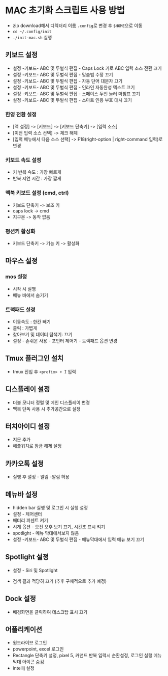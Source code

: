 # MAC 초기화 스크립트 사용 방법

- zip download해서 디렉터리 이름 `.config`로 변경  후 `$HOME`으로 이동
- `cd ~/.config/init`
- `./init-mac.sh` 실행

## 키보드 설정

- 설정 -키보드-  ABC 및 두벌식 편집 -  Caps Lock 키로 ABC 입력 소스 전환 끄기
- 설정 -키보드-  ABC 및 두벌식 편집 -  맞춤법 수정 끄기
- 설정 -키보드-  ABC 및 두벌식 편집 -  자동 단어 대문자 끄기
- 설정 -키보드-  ABC 및 두벌식 편집 -  인라인 자동완성  텍스트 끄기
- 설정 -키보드-  ABC 및 두벌식 편집 -  스페이스 두번 눌러 마침표 끄기
- 설정 -키보드-  ABC 및 두벌식 편집 -  스마트 인용 부호 대시 끄기

### 한영 전환 설정

- [맥 설정] ->  [키보드] ->  [키보드 단축키] ->  [입력 소스]
- [이전 입력 소스 선택] -> 체크 해제
- [입력 메뉴에서 다음 소스 선택] -> F18(right-option | right-command 입력)로 변경

### 키보드 속도 설정

- 키 반복 속도 : 가장 빠르게
- 반복 지연 시간 : 가장 짧게

### 맥북 키보드 설정  (cmd, ctrl)

- 키보드 단축키 -> 보조 키
- caps lock ->  cmd
- 지구본 ->  동작 없음

### 펑션키 활성화

- 키보드 단축키 -> 기능 키 -> 활성화

## 마우스 설정

### mos 설정

- 시작 시 실행
- 메뉴 바에서 숨기기

### 트랙패드 설정

-  이동속도 :  한칸 빼기
-  클릭 :  가볍게
- 찾아보기 및 데이터 탐색기:  끄기
- 설정 -  손쉬운 사용 -  포인터 제어기 -  트랙패드 옵션 변경

## Tmux 플러그인 설치

- tmux 진입 후 `<prefix> + I` 입력

## 디스플레이 설정

-  더블 모니터 정렬 및 메인 디스플레이 변경
- 맥북 단독 사용  시 추가공간으로 설정

## 터치아이디 설정

- 지문 추가
-  애플워치로 잠금 해제 설정

## 카카오톡 설정

-  실행 후  설정 - 알림 -알림 허용

## 메뉴바 설정

- hidden bar 실행 및 로그인 시 실행 설정
- 설정 - 제어센터
- 배터리 퍼센트 켜기
- 시계 옵션 -  오전 오후 보기 끄기,  시간초 표시 켜기
- spotlight - 메뉴 막대에서보지 않음
- 설정 -키보드-  ABC 및 두벌식 편집 -  메뉴막대에서 입력 메뉴 보기 끄기

## Spotlight 설정

- 설정 - Siri 및 Spotlight

- 검색 결과 적당히 끄기 (추후 구체적으로 추가 예정)

## Dock 설정

-  배경화면을 클릭하여 데스크탑 표시 끄기

## 어플리케이션

-  원드라이브 로그인
- powerpoint, excel 로그인
-  Rectangle 단축키 설정,  pixel 5, 커맨드 반복 입력시 순환설정, 로그인 실행  메뉴 막대 아이콘 숨김
- intellij 설정
